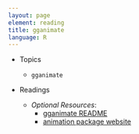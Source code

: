 ```yaml
---
layout: page
element: reading
title: gganimate
language: R
---
```


* Topics

  * `gganimate`

* Readings

  * *Optional Resources*: 
    * [gganimate README](https://github.com/dgrtwo/gganimate/blob/master/README.md)
    * [animation package website](https://yihui.name/animation/)

